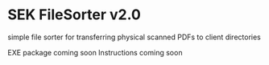 # SEK FileSorter v2.0
simple file sorter for transferring physical scanned PDFs to client directories

EXE package coming soon
Instructions coming soon